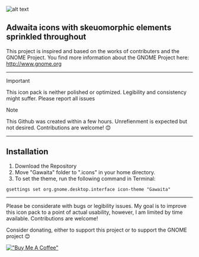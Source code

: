 
![alt text](https://github.com/Garlus/gawaita/blob/main/src/cover.png "Cover Art")

Adwaita icons with skeuomorphic elements sprinkled throughout
---

This project is inspired and based on the works of contributers and the GNOME Project. 
You find more information about the GNOME Project here: http://www.gnome.org

---

> [!IMPORTANT]
> This icon pack is neither polished or optimized.
> Legibility and consistency might suffer. Please report all issues

> [!NOTE]
> This Github was created within a few hours. Unrefienment is expected but not desired. 
> Contributions are welcome! :blush:

---
## Installation 
1. Download the Repository 
2. Move "Gawaita" folder to ".icons" in your home directory.
3. To set the theme, run the following command in Terminal:

```
gsettings set org.gnome.desktop.interface icon-theme "Gawaita"
```

---

Please be considerate with bugs or legibility issues. 
My goal is to improve this icon pack to a point of actual usability, however, I am limited by time available.
Contributions are welcome! 

Consider donating, either to support this project or to support the GNOME project :blush:

[!["Buy Me A Coffee"](https://www.buymeacoffee.com/assets/img/custom_images/orange_img.png)](https://www.coff.ee/garlicus)
